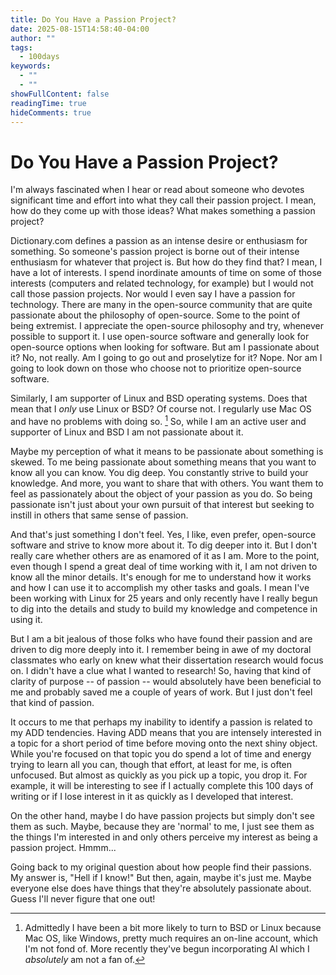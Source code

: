 ```yaml
---
title: Do You Have a Passion Project?
date: 2025-08-15T14:58:40-04:00
author: ""
tags:
  - 100days
keywords:
  - ""
  - ""
showFullContent: false
readingTime: true
hideComments: true
---
```

# Do You Have a Passion Project?

I'm always fascinated when I hear or read about someone who devotes significant time and effort into what they call their passion project.  I mean, how do they come up with those ideas? What makes something a passion project?

Dictionary.com defines a passion as an intense desire or enthusiasm for something. So someone's passion project is borne out of their intense enthusiasm for whatever that project is.  But how do they find that?  I mean, I have a lot of interests. I spend inordinate amounts of time on some of those interests (computers and related technology, for example) but I would not call those passion projects. Nor would I even say I have a passion for technology. There are many in the open-source community that are quite passionate about the philosophy of open-source. Some to the point of being extremist. I appreciate the open-source philosophy and try, whenever possible to support it.  I use open-source software and generally look for open-source options when looking for software.  But am I passionate about it? No, not really. Am I going to go out and proselytize for it? Nope. Nor am I going to look down on those who choose not to prioritize open-source software.

Similarly, I am supporter of Linux and BSD operating systems. Does that mean that I _only_ use Linux or BSD? Of course not.  I regularly use Mac OS and have no problems with doing so. [^1] So, while I am an active user and supporter of Linux and BSD I am not passionate about it.

Maybe my perception of what it means to be passionate about something is skewed. To me being passionate about something means that you want to know all you can know. You dig deep. You constantly strive to build your knowledge. And more, you want to share that with others.  You want them to feel as passionately about the object of your passion as you do. So being passionate isn't just about your own pursuit of that interest but seeking to instill in others that same sense of passion.

And that's just something I don't feel. Yes, I like, even prefer, open-source software and strive to know more about it. To dig deeper into it. But I don't really care whether others are as enamored of it as I am. More to the point, even though I spend a great deal of time working with it, I am not driven to know all the minor details. It's enough for me to understand how it works and how I can use it to accomplish my other tasks and goals. I mean I've been working with Linux for 25 years and only recently have I really begun to dig into the details and study to build my knowledge and competence in using it. 

But I am a bit jealous of those folks who have found their passion and are driven to dig more deeply into it. I remember being in awe of my doctoral classmates who early on knew what their dissertation research would focus on.  I didn't have a clue what I wanted to research! So, having that kind of clarity of purpose -- of passion -- would absolutely have been beneficial to me and probably saved me a couple of years of work.  But I just don't feel that kind of passion.

It occurs to me that perhaps my inability to identify a passion is related to my ADD tendencies. Having ADD means that you are intensely interested in a topic for a short period of time before moving onto the next shiny object.  While you're focused on that topic you do spend a lot of time and energy trying to learn all you can, though that effort, at least for me, is often unfocused. But almost as quickly as you pick up a topic, you drop it.  For example, it will be interesting to see if I actually complete this 100 days of writing or if I lose interest in it as quickly as I developed that interest.

On the other hand, maybe I do have passion projects but simply don't see them as such. Maybe, because they are 'normal' to me, I just see them as the things I'm interested in and only others perceive my interest as being a passion project. Hmmm...

Going back to my original question about how people find their passions. My answer is, "Hell if I know!" But then, again, maybe it's just me. Maybe everyone else does have things that they're absolutely passionate about. Guess I'll never figure that one out!

[^1]: Admittedly I have been a bit more likely to turn to BSD or Linux because Mac OS, like Windows, pretty much requires an on-line account, which I'm not fond of. More recently they've begun incorporating AI which I _absolutely_ am not a fan of.
